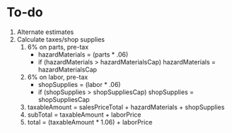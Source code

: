 To-do
======

1. Alternate estimates
2. Calculate taxes/shop supplies
	1. 6% on parts, pre-tax
		- hazardMaterials = (parts * .06)
		- if (hazardMaterials > hazardMaterialsCap) hazardMaterials = hazardMaterialsCap
	2. 6% on labor, pre-tax
		- shopSupplies = (labor * .06)
		- if (shopSupplies > shopSuppliesCap) shopSupplies = shopSuppliesCap
	3. taxableAmount = salesPriceTotal + hazardMaterials + shopSupplies
	4. subTotal = taxableAmount + laborPrice
	5. total = (taxableAmount * 1.06) + laborPrice

